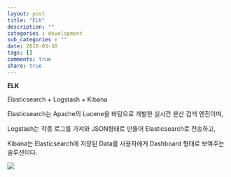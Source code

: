 ```yaml
---
layout: post
title: "ELK"
description: ""
categories : development
sub_categories : ""
date: 2016-03-30
tags: []
comments: true
share: true
---
```


**ELK**

Elasticsearch + Logstash + Kibana

Elasticsearch는 Apache의 Lucene을 바탕으로 개발한 실시간 분산 검색 엔진이며,

Logstash는 각종 로그를 가져와 JSON형태로 만들어 Elasticsearch로 전송하고,

Kibana는 Elasticsearch에 저장된 Data를 사용자에게 Dashboard 형태로 보여주는 솔루션이다.

  

  

![](/assets/images/posts/560/22224C5056FB33EB1748B5.JPEG)

  

